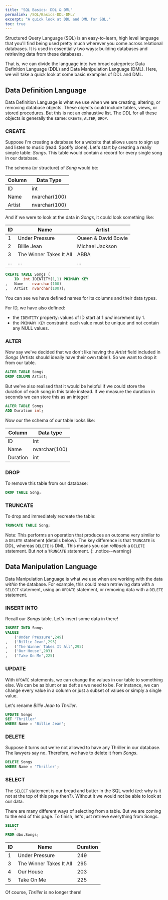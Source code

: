 ```yaml
---
title: "SQL Basics: DDL & DML"
permalink: /SQL/Basics-DDL-DML/
excerpt: "A quick look at DDL and DML for SQL."
toc: true
---
```


Structured Query Language (SQL) is an easy-to-learn, high level language that you'll find being used pretty much wherever you come across relational databases.
It is used in essentially two ways: building databases and retrieving data from these databases.

That is, we can divide the language into two broad categories: Data Definition Language (DDL) and Data Manipulation Language (DML).
Here, we will take a quick look at some basic examples of DDL and DML.

## Data Definition Language

Data Definition Language is what we use when we are creating, altering, or removing database objects.
These objects could include tables, views, or stored procedures. But this is not an exhaustive list.
The DDL for all these objects is generally the same: `CREATE`, `ALTER`, `DROP`.

### CREATE

Suppose I'm creating a database for a website that allows users to sign up and listen to music (read: Spotify clone). 
Let's start by creating a really simple table: _Songs_.
This table would contain a record for every single song in our database.

The schema (or structure) of _Song_ would be:

Column|Data Type
---|---
ID|int
Name|nvarchar(100)
Artist|nvarchar(100)

And if we were to look at the data in _Songs_, it could look something like:

ID|Name|Artist
---|---|---
1|Under Pressure|Queen & David Bowie
2|Billie Jean|Michael Jackson
3|The Winner Takes It All|ABBA
...|...|...

```sql
CREATE TABLE Songs (
	ID	int IDENTITY(1,1) PRIMARY KEY
,	Name	nvarchar(100)
,	Artist	nvarchar(100));
```

You can see we have defined names for its columns and their data types.

For ID, we have also defined:
* the `IDENTITY` property: values of ID start at 1 _and_ increment by 1.
* the `PRIMARY KEY` constraint: each value must be unique and not contain any NULL values.


### ALTER

Now say we've decided that we don't like having the _Artist_ field included in _Songs_ (Artists should ideally have their own table!).
So we want to drop it from our table. 

```sql
ALTER TABLE Songs
DROP COLUMN Artist;
```

But we've also realised that it would be helpful if we could store the duration of each song in this table instead.
If we measure the duration in seconds we can store this as an integer!

```sql
ALTER TABLE Songs
ADD Duration int;
```

Now our the schema of our table looks like:

Column|Data type
---|---
ID|int
Name|nvarchar(100)
Duration|int

### DROP

To remove this table from our database:

```sql
DROP TABLE Song;
```

### TRUNCATE

To drop and immediately recreate the table:

```sql
TRUNCATE TABLE Song;
```

Note: This performs an operation that produces an outcome very similar to a `DELETE` statement (details below). 
The key difference is that `TRUNCATE` is DDL, whereas `DELETE` is DML.
This means you can _rollback_ a `DELETE` statement. But _not_ a `TRUNCATE` statement.
{: .notice--warning}


## Data Manipulation Language

Data Manipulation Language is what we use when are working with the data _within_ the database. 
For example, this could mean retrieving data with a `SELECT` statement, using an `UPDATE` statement, or removing data with a `DELETE` statement.

### INSERT INTO

Recall our _Songs_ table.
Let's insert some data in there!

```sql
INSERT INTO Songs
VALUES
	('Under Pressure',249)
,	('Billie Jean',293)
,	('The Winner Takes It All',295)
,	('Our House',203)
,	('Take On Me',225)
```

### UPDATE

With `UPDATE` statements, we can change the values in our table to something else.
We can be as blunt or as deft as we need to be.
For instance, we can change every value in a column or just a subset of values or simply a single value.

Let's rename _Billie Jean_ to _Thriller_.

```sql
UPDATE Songs
SET 'Thriller'
WHERE Name = 'Billie Jean';
```

### DELETE

Suppose it turns out we're not allowed to have any Thriller in our database. 
The lawyers say no.
Therefore, we have to delete it from _Songs_.

```sql
DELETE Songs
WHERE Name = 'Thriller';
```

### SELECT

The `SELECT` statement is our bread and butter in the SQL world (ed: why is it not at the top of this page then?). 
Without it we would not be able to look at our data.

There are many different ways of selecting from a table.
But we are coming to the end of this page.
To finish, let's just retrieve everything from Songs.

```sql
SELECT
	*
FROM dbo.Songs;
``` 

ID|Name|Duration
---|---|---
1|Under Pressure|249
3|The Winner Takes It All|295
4|Our House|203
5|Take On Me|225

Of course, _Thriller_ is no longer there!















